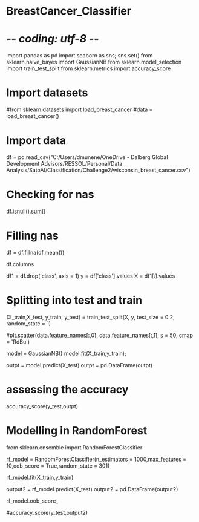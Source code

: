 # BreastCancer_Classifier
# -*- coding: utf-8 -*-
import pandas as pd
import seaborn as sns; sns.set()
from sklearn.naive_bayes import GaussianNB
from sklearn.model_selection import train_test_split
from sklearn.metrics import accuracy_score

# Import datasets
#from sklearn.datasets import load_breast_cancer
#data = load_breast_cancer()

# Import data
df = pd.read_csv("C:/Users/dmunene/OneDrive - Dalberg Global Development Advisors/RESSOL/Personal/Data Analysis/SatoAI/Classification/Challenge2/wisconsin_breast_cancer.csv")

# Checking for nas
df.isnull().sum()

# Filling nas
df = df.fillna(df.mean())

df.columns

df1 = df.drop('class', axis = 1)
y = df['class'].values
X = df1[:].values



# Splitting into test and train

(X_train,X_test, y_train, y_test) = train_test_split(X, y, test_size = 0.2, random_state = 1)

#plt.scatter(data.feature_names[:,0], data.feature_names[:,1], s = 50, cmap = 'RdBu')



model = GaussianNB()
model.fit(X_train,y_train);

outpt = model.predict(X_test)
outpt = pd.DataFrame(outpt)


# assessing the accuracy
accuracy_score(y_test,outpt)

# Modelling in RandomForest
from sklearn.ensemble import RandomForestClassifier

rf_model = RandomForestClassifier(n_estimators = 1000,max_features = 10,oob_score = True,random_state = 301)

rf_model.fit(X_train,y_train)

output2 = rf_model.predict(X_test)
output2 = pd.DataFrame(output2)

rf_model.oob_score_

#accuracy_score(y_test,output2)

